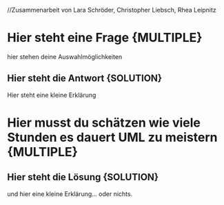 //Zusammenarbeit von Lara Schröder, Christopher Liebsch, Rhea Leipnitz

# Hier steht eine Frage {MULTIPLE}

hier stehen
deine
Auswahlmöglichkeiten

## Hier steht die Antwort {SOLUTION}

Hier steht eine kleine Erklärung

# Hier musst du schätzen wie viele Stunden es dauert UML zu meistern {MULTIPLE}

## Hier steht die Lösung {SOLUTION}

und hier eine kleine Erklärung... oder nichts.